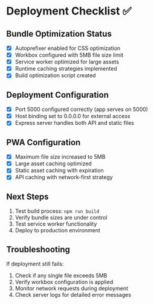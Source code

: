 
# Deployment Checklist ✅

## Bundle Optimization Status
- [x] Autoprefixer enabled for CSS optimization
- [x] Workbox configured with 5MB file size limit  
- [x] Service worker optimized for large assets
- [x] Runtime caching strategies implemented
- [x] Build optimization script created

## Deployment Configuration
- [x] Port 5000 configured correctly (app serves on 5000)
- [x] Host binding set to 0.0.0.0 for external access
- [x] Express server handles both API and static files

## PWA Configuration
- [x] Maximum file size increased to 5MB
- [x] Large asset caching optimized
- [x] Static asset caching with expiration
- [x] API caching with network-first strategy

## Next Steps
1. Test build process: `npm run build`
2. Verify bundle sizes are under control
3. Test service worker functionality
4. Deploy to production environment

## Troubleshooting
If deployment still fails:
1. Check if any single file exceeds 5MB
2. Verify workbox configuration is applied
3. Monitor network requests during deployment
4. Check server logs for detailed error messages
